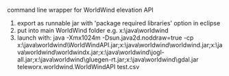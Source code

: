 command line wrapper for WorldWind elevation API

1. export as runnable jar with 'package required libraries' option in eclipse
2. put into main WorldWind folder e.g. x:\java\worldwind
3. launch with:
java -Xmx1024m -Dsun.java2d.noddraw=true -cp x:\java\worldwind\WorldWindAPI.jar;x:\java\worldwind\worldwind.jar;x:\java\worldwind\worldwindx.jar;x:\java\worldwind\jogl-all.jar;x:\java\worldwind\gluegen-rt.jar;x:\java\worldwind\gdal.jar teleworx.worldwind.WorldWindAPI test.csv
